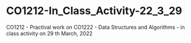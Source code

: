 # CO1212-In_Class_Activity-22_3_29
 CO1212 - Practival work on CO1222 - Data Structures and Algorithms - in class activity on 29 th March, 2022
